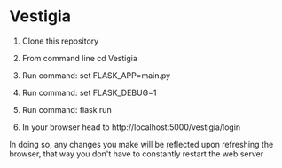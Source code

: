 # Vestigia

1. Clone this repository 

2. From command line cd Vestigia

3. Run command: set FLASK_APP=main.py

4. Run command: set FLASK_DEBUG=1

5. Run command: flask run

6. In your browser head to http://localhost:5000/vestigia/login

In doing so, any changes you make will be reflected upon refreshing the browser, that way you don't have to constantly restart the web server
